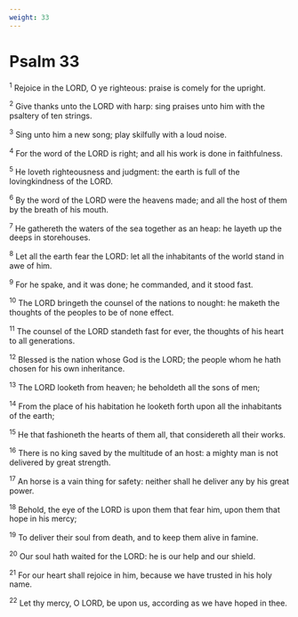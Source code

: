 ```yaml
---
weight: 33
---
```


# Psalm 33

<sup>1</sup> Rejoice in the LORD, O ye righteous: praise is comely for the upright. 

<sup>2</sup> Give thanks unto the LORD with harp: sing praises unto him with the psaltery of ten strings. 

<sup>3</sup> Sing unto him a new song; play skilfully with a loud noise. 

<sup>4</sup> For the word of the LORD is right; and all his work is done in faithfulness. 

<sup>5</sup> He loveth righteousness and judgment: the earth is full of the lovingkindness of the LORD. 

<sup>6</sup> By the word of the LORD were the heavens made; and all the host of them by the breath of his mouth. 

<sup>7</sup> He gathereth the waters of the sea together as an heap: he layeth up the deeps in storehouses. 

<sup>8</sup> Let all the earth fear the LORD: let all the inhabitants of the world stand in awe of him. 

<sup>9</sup> For he spake, and it was done; he commanded, and it stood fast. 

<sup>10</sup> The LORD bringeth the counsel of the nations to nought: he maketh the thoughts of the peoples to be of none effect. 

<sup>11</sup> The counsel of the LORD standeth fast for ever, the thoughts of his heart to all generations. 

<sup>12</sup> Blessed is the nation whose God is the LORD; the people whom he hath chosen for his own inheritance. 

<sup>13</sup> The LORD looketh from heaven; he beholdeth all the sons of men; 

<sup>14</sup> From the place of his habitation he looketh forth upon all the inhabitants of the earth; 

<sup>15</sup> He that fashioneth the hearts of them all, that considereth all their works. 

<sup>16</sup> There is no king saved by the multitude of an host: a mighty man is not delivered by great strength. 

<sup>17</sup> An horse is a vain thing for safety: neither shall he deliver any by his great power. 

<sup>18</sup> Behold, the eye of the LORD is upon them that fear him, upon them that hope in his mercy; 

<sup>19</sup> To deliver their soul from death, and to keep them alive in famine. 

<sup>20</sup> Our soul hath waited for the LORD: he is our help and our shield. 

<sup>21</sup> For our heart shall rejoice in him, because we have trusted in his holy name. 

<sup>22</sup> Let thy mercy, O LORD, be upon us, according as we have hoped in thee. 


